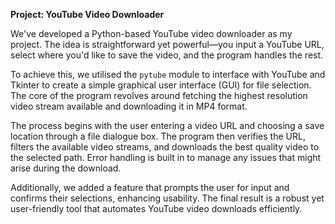 **Project: YouTube Video Downloader**

We've developed a Python-based YouTube video downloader as my project. The idea is straightforward yet powerful—you input a YouTube URL, select where you'd like to save the video, and the program handles the rest.

To achieve this, we utilised the `pytube` module to interface with YouTube and Tkinter to create a simple graphical user interface (GUI) for file selection. The core of the program revolves around fetching the highest resolution video stream available and downloading it in MP4 format.

The process begins with the user entering a video URL and choosing a save location through a file dialogue box. The program then verifies the URL, filters the available video streams, and downloads the best quality video to the selected path. Error handling is built in to manage any issues that might arise during the download.

Additionally, we added a feature that prompts the user for input and confirms their selections, enhancing usability. The final result is a robust yet user-friendly tool that automates YouTube video downloads efficiently.
